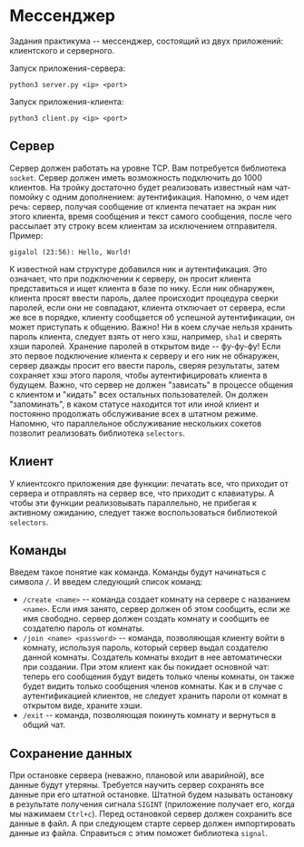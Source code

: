 # Мессенджер

Задания практикума -- мессенджер, состоящий из двух приложений: клиентского и серверного.

Запуск приложения-сервера:
```
python3 server.py <ip> <port>
```

Запуск приложения-клиента:
```
python3 client.py <ip> <port>
```

## Сервер
Сервер должен работать на уровне TCP. Вам потребуется библиотека `socket`. Сервер должен иметь возможность подключить до 1000 клиентов. На тройку достаточно будет реализовать известный нам чат-помойку с одним дополнением: аутентификация. Напомню, о чем идет речь: сервер, получая сообщение от клиента печатает на экран ник этого клиента, время сообщения и текст самого сообщения, после чего рассылает эту строку всем клиентам за исключением отправителя. Пример:
```
gigalol (23:56): Hello, World!
```
К известной нам структуре добавился ник и аутентификация. Это означает, что при подключении к серверу, он просит клиента представиться и ищет клиента в базе по нику. Если ник обнаружен, клиента просят ввести пароль, далее происходит процедура сверки паролей, если они не совпадают, клиента отключает от сервера, если же все в порядке, клиенту сообщается об успешной аутентификации, он может приступать к общению. Важно! Ни в коем случае нельзя хранить пароль клиента, следует взять от него хэш, например, `sha1` и сверять хэши паролей. Хранение паролей в открытом виде -- фу-фу-фу! Если это первое подключение клиента к серверу и его ник не обнаружен, сервер дважды просит его ввести пароль, сверяя результаты, затем сохраняет хэш этого пароля, чтобы аутентифицировать клиента в будущем. Важно, что сервер не должен "зависать" в процессе общения с клиентом и "кидать" всех остальных пользователей. Он должен "запоминать", в каком статусе находится тот или иной клиент и постоянно продолжать обслуживание всех в штатном режиме. Напомню, что параллельное обслуживание нескольких сокетов позволит реализовать библиотека `selectors`.

## Клиент
У клиентсокго приложения две функции: печатать все, что приходит от сервера и отправлять на сервер все, что приходит с клавиатуры. А чтобы эти функции реализовывать параллельно, не прибегая к активному ожиданию, следует также воспользоваться библиотекой `selectors`.

## Команды
Введем такое понятие как команда. Команды будут начинаться с символа `/`. И введем следующий список команд:
- `/create <name>` -- команда создает комнату на сервере с названием `<name>`. Если имя занято, сервер должен об этом сообщить, если же имя свободно. сервер должен создать комнату и сообщить ее создателю пароль от комнаты.
- `/join <name> <password>` -- команда, позволяющая клиенту войти в комнату, используя пароль, который сервер выдал создателю данной комнаты. Создатель комнаты входит в нее автоматически при создании. При этом клиент как бы покидает основной чат: теперь его сообщения будут видеть только члены комнаты, он также будет видить только сообщения членов комнаты. Как и в случае с аутентификацией клиентов, не следует хранить пароли от комнат в открытом виде, храните хэши.
- `/exit` -- команда, позволяющая покинуть комнату и вернуться в общий чат.

## Сохранение данных
При остановке сервера (неважно, плановой или аварийной), все данные будут утеряны. Требуется научить сервер сохранять все данные при его штатной остановке. Штатной будем называть остановку в результате получения сигнала `SIGINT` (приложение получает его, когда мы нажимаем `Ctrl+c`). Перед остановкой сервер должен сохранить все данные в файл. А при следующем старте сервер должен импортировать данные из файла. Справиться с этим поможет библиотека `signal`.
